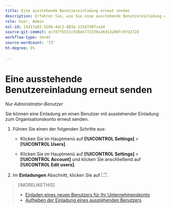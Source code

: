 ```yaml
---
title: Eine ausstehende Benutzereinladung erneut senden
description: Erfahren Sie, wie Sie eine ausstehende Benutzereinladung erneut senden.
role: User, Admin
exl-id: 15d17a03-526b-4dc2-883a-131d750fca24
source-git-commit: ec7d7f5531c038eb772339a36d13208fc97d2728
workflow-type: tm+mt
source-wordcount: '73'
ht-degree: 0%

---
```


# Eine ausstehende Benutzereinladung erneut senden

*Nur Administrator-Benutzer*

Sie können eine Einladung an einen Benutzer mit ausstehender Einladung zum Organisationskonto erneut senden.

1. Führen Sie einen der folgenden Schritte aus:

   * Klicken Sie im Hauptmenü auf **[!UICONTROL Settings]** > **[!UICONTROL Users]**.

   * Klicken Sie im Hauptmenü auf **[!UICONTROL Settings]** > **[!UICONTROL Account]** und klicken Sie anschließend auf **[!UICONTROL Edit users]**.

1. Im **Einladungen** Abschnitt, klicken Sie auf ![Erneut senden](/help/dsp/assets/resend.png).

>[!MORELIKETHIS]
>
>* [Einladen eines neuen Benutzers für Ihr Unternehmenskonto](user-invite.md)
>* [Aufheben der Einladung eines ausstehenden Benutzers](user-uninvite.md)

<!-- >* [Edit User Permissions or Delete a User](user-edit.md) -->

